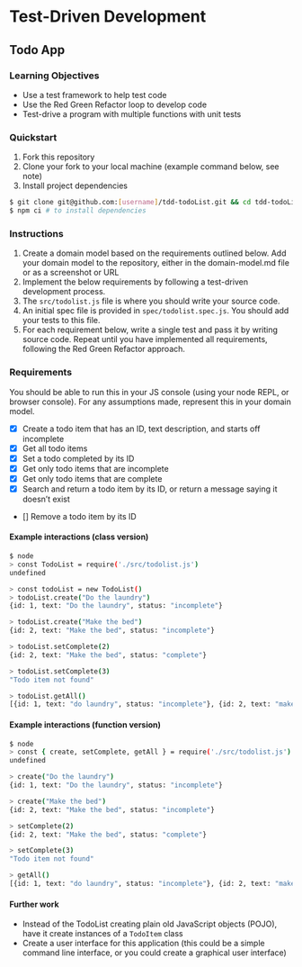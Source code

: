 # Test-Driven Development

## Todo App

### Learning Objectives
- Use a test framework to help test code
- Use the Red Green Refactor loop to develop code
- Test-drive a program with multiple functions with unit tests

### Quickstart
1. Fork this repository
2. Clone your fork to your local machine (example command below, see note)
3. Install project dependencies

```sh
$ git clone git@github.com:[username]/tdd-todoList.git && cd tdd-todoList
$ npm ci # to install dependencies
```

### Instructions
1. Create a domain model based on the requirements outlined below. Add your domain model to the repository, either in the domain-model.md file or as a screenshot or URL
2. Implement the below requirements by following a test-driven development process. 
3. The `src/todolist.js` file is where you should write your source code.
4. An initial spec file is provided in `spec/todolist.spec.js`. You should add your tests to this file.
5. For each requirement below, write a single test and pass it by writing source code. Repeat until you have implemented all requirements, following the Red Green Refactor approach.
 
### Requirements

You should be able to run this in your JS console (using your node REPL, or browser console). For any assumptions made, represent this in your domain model.

- [x] Create a todo item that has an ID, text description, and starts off incomplete
- [x] Get all todo items
- [x] Set a todo completed by its ID
- [x] Get only todo items that are incomplete
- [x] Get only todo items that are complete
- [x] Search and return a todo item by its ID, or return a message saying it doesn’t exist
- [] Remove a todo item by its ID


#### Example interactions (class version)
```sh
$ node
> const TodoList = require('./src/todolist.js')
undefined

> const todoList = new TodoList()
> todoList.create("Do the laundry")
{id: 1, text: "Do the laundry", status: "incomplete"}

> todoList.create("Make the bed")
{id: 2, text: "Make the bed", status: "incomplete"}

> todoList.setComplete(2)
{id: 2, text: "Make the bed", status: "complete"}

> todoList.setComplete(3)
"Todo item not found"

> todoList.getAll()
[{id: 1, text: "do laundry", status: "incomplete"}, {id: 2, text: "make the bed", status: "complete"}]
```

#### Example interactions (function version)
```sh
$ node
> const { create, setComplete, getAll } = require('./src/todolist.js')
undefined

> create("Do the laundry")
{id: 1, text: "Do the laundry", status: "incomplete"}

> create("Make the bed")
{id: 2, text: "Make the bed", status: "incomplete"}

> setComplete(2)
{id: 2, text: "Make the bed", status: "complete"}

> setComplete(3)
"Todo item not found"

> getAll()
[{id: 1, text: "do laundry", status: "incomplete"}, {id: 2, text: "make the bed", status: "complete"}]
```

#### Further work

- Instead of the TodoList creating plain old JavaScript objects (POJO), have it create instances of a `TodoItem` class
- Create a user interface for this application (this could be a simple command line interface, or you could create a graphical user interface)
